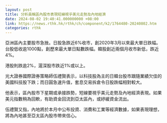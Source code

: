 ```yaml
---
layout: post
title: 分析員稱區內股市表現短線視乎美元走勢及內地經濟
date: 2024-08-02 19:40:41.000000000 +08:00
link: https://news.rthk.hk/rthk/ch/component/k2/1764480-20240802.htm
categories: rthk
---
```


亞洲區內主要股市急挫。日股急跌近6%收市，創2020年3月以來最大單日跌幅。台股低收逾1000點，創歷來最大單日點數跌幅。韓股創近兩個月收市新低，跌近4%。

港股則跌逾2%，滬深股市跌近1%或以上。

光大證券國際證券策略師伍禮賢表示，以科技股為主的日韓台股市跟隨業績欠佳的美國科技股下跌；而日圓急速升值，套息交易拆倉令日股跌幅相對較大。

他表示，區內股市下星期或承接跌勢，短線要視乎美元走勢及內地經濟表現。如果美元指數稍為回軟，有助資金回流到亞太區內，或紓緩資金流出。

伍禮賢又指，內地將於本月中公布投資、消費和工業等經濟數據，如果表現理想，將為內地甚至亞太區內股市帶來信心。
